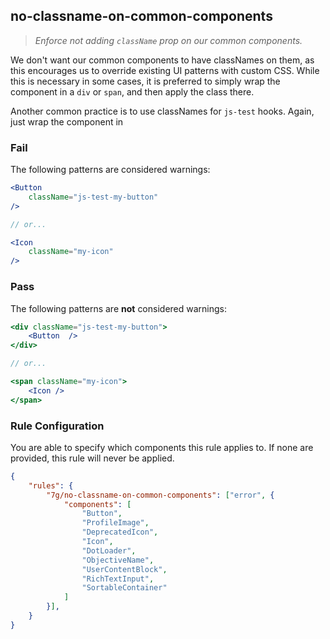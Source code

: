 ## no-classname-on-common-components
> _Enforce not adding `className` prop on our common components._

We don't want our common components to have classNames on them, as this encourages us to override existing UI patterns with custom CSS. While this is necessary in some cases, it is preferred to simply wrap the component in a `div` or `span`, and then apply the class there.

Another common practice is to use classNames for `js-test` hooks. Again, just wrap the component in

### Fail

The following patterns are considered warnings:

```jsx
<Button
    className="js-test-my-button"
/>

// or...

<Icon
    className="my-icon"
/>
```

### Pass

The following patterns are **not** considered warnings:

```jsx
<div className="js-test-my-button">
    <Button  />
</div>

// or...

<span className="my-icon">
    <Icon />
</span>
```

### Rule Configuration

You are able to specify which components this rule applies to. If none are provided, this rule will never be applied.

```json
{
    "rules": {
        "7g/no-classname-on-common-components": ["error", {
            "components": [
                "Button",
                "ProfileImage",
                "DeprecatedIcon",
                "Icon",
                "DotLoader",
                "ObjectiveName",
                "UserContentBlock",
                "RichTextInput",
                "SortableContainer"
            ]
        }],
    }
}
```

